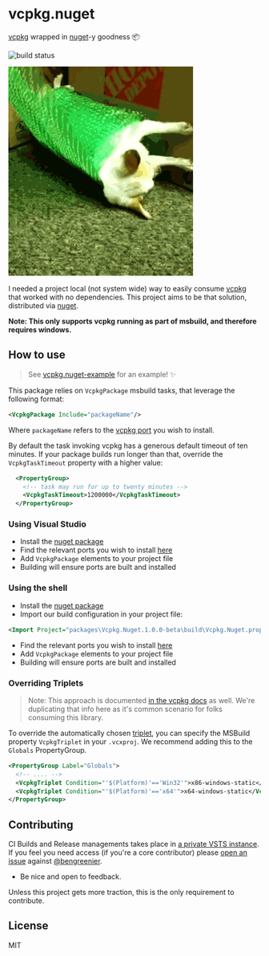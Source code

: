# vcpkg.nuget

[vcpkg](https://github.com/microsoft/vcpkg) wrapped in [nuget](https://nuget.org)-y goodness 📦

![build status](https://b3ngr33ni3r.visualstudio.com/_apis/public/build/definitions/947d98de-244b-4cdb-a49a-4b232d942edc/3/badge)

![example gif](.github/example.gif)

I needed a project local (not system wide) way to easily consume [vcpkg](https://github.com/microsoft/vcpkg) that worked with no dependencies. This project aims to be that solution, distributed via [nuget](https://www.nuget.org/packages/Vcpkg.Nuget/).

__Note: This only supports vcpkg running as part of msbuild, and therefore requires windows.__

## How to use

> See [vcpkg.nuget-example](https://github.com/bengreenier/vcpkg.nuget-example) for an example! :sparkles:

This package relies on `VcpkgPackage` msbuild tasks, that leverage the following format:

```xml
<VcpkgPackage Include="packageName"/>
```

Where `packageName` refers to the [vcpkg port](https://github.com/Microsoft/vcpkg/tree/master/ports) you wish to install.

By default the task invoking vcpkg has a generous default timeout of ten minutes. If your package builds run longer than that, override the `VcpkgTaskTimeout` property with a higher value:

```xml
  <PropertyGroup>
    <!-- task may run for up to twenty minutes -->
    <VcpkgTaskTimeout>1200000</VcpkgTaskTimeout>
  </PropertyGroup>
```

### Using Visual Studio

* Install the [nuget package](https://www.nuget.org/packages/Vcpkg.Nuget/)
* Find the relevant ports you wish to install [here](https://github.com/Microsoft/vcpkg/tree/master/ports)
* Add `VcpkgPackage` elements to your project file
* Building will ensure ports are built and installed

### Using the shell

* Install the [nuget package](https://www.nuget.org/packages/Vcpkg.Nuget/)
* Import our build configuration in your project file:

```xml
<Import Project="packages\Vcpkg.Nuget.1.0.0-beta\build\Vcpkg.Nuget.props" Condition="Exists('packages\Vcpkg.Nuget.1.0.0-beta\build\Vcpkg.Nuget.props')" />
```

* Find the relevant ports you wish to install [here](https://github.com/Microsoft/vcpkg/tree/master/ports)
* Add `VcpkgPackage` elements to your project file
* Building will ensure ports are built and installed

### Overriding Triplets

> Note: This approach is documented [in the vcpkg docs](https://github.com/Microsoft/vcpkg/blob/master/docs/users/integration.md#with-msbuild) as well. We're duplicating that info here as it's common scenario for folks consuming this library.

To override the automatically chosen [triplet](https://github.com/Microsoft/vcpkg/blob/master/docs/users/triplets.md), you can specify the MSBuild property `VcpkgTriplet` in your `.vcxproj`. We recommend adding this to the `Globals` PropertyGroup.
```xml
<PropertyGroup Label="Globals">
  <!-- .... -->
  <VcpkgTriplet Condition="'$(Platform)'=='Win32'">x86-windows-static</VcpkgTriplet>
  <VcpkgTriplet Condition="'$(Platform)'=='x64'">x64-windows-static</VcpkgTriplet>
</PropertyGroup>
```

## Contributing

CI Builds and Release managements takes place in [a private VSTS instance](https://b3ngr33ni3r.visualstudio.com/vcpkg.nuget). If you feel you need access (if you're a core contributor) please [open an issue](https://github.com/bengreenier/vcpkg.nuget/issues/new) against [@bengreenier](https://github.com/bengreenier).

* Be nice and open to feedback.

Unless this project gets more traction, this is the only requirement to contribute.

## License

MIT
